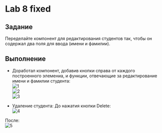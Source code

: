 # Lab 8 fixed
## Задание  
  Переделайте компонент для редактирования студентов так, чтобы он содержал два поля для ввода (имени и фамилии).  
## Выполнение
- Доработал компонент, добавив кнопки справа от каждого построенного элемениа, и функции, отвечающие за редактирование имени и фамилии студента:  
![1](https://cdn.discordapp.com/attachments/465020961482342411/712656239804416030/unknown.png)  
![2](https://cdn.discordapp.com/attachments/465020961482342411/712655901609426974/unknown.png)   
![3](https://cdn.discordapp.com/attachments/465020961482342411/712656133571215420/unknown.png)  

- Удаление студента:
До нажатия кнопки Delete:  
![4](https://cdn.discordapp.com/attachments/465020961482342411/712656389700452433/unknown.png)  

После:  
![5](https://cdn.discordapp.com/attachments/465020961482342411/712656451654516786/unknown.png)  
